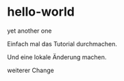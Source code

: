 # hello-world
yet another one 

Einfach mal das Tutorial durchmachen.

Und eine lokale Änderung machen.

weiterer Change
